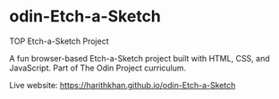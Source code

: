 # odin-Etch-a-Sketch
TOP Etch-a-Sketch Project

A fun browser-based Etch-a-Sketch project built with HTML, CSS, and JavaScript. Part of The Odin Project curriculum.

Live website: https://harithkhan.github.io/odin-Etch-a-Sketch 